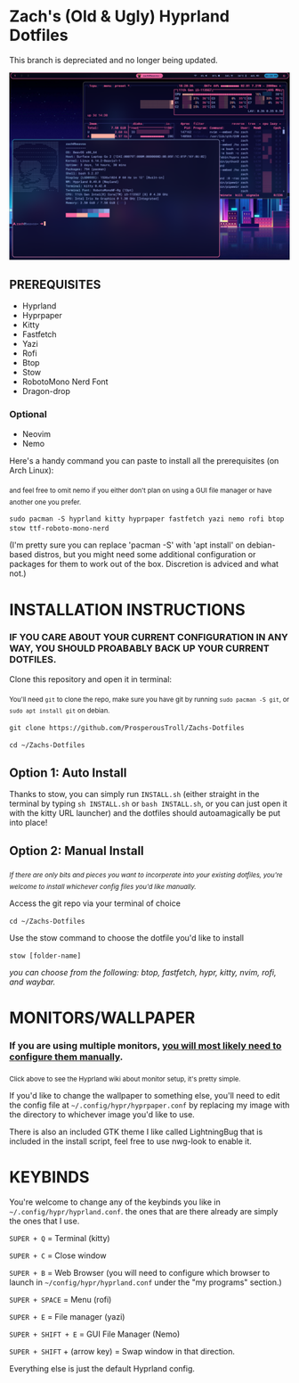 # Zach's (Old & Ugly) Hyprland Dotfiles
This branch is depreciated and no longer being updated.

![Screenie](/MISC/Screenshot.png)


## PREREQUISITES

- Hyprland
- Hyprpaper
- Kitty
- Fastfetch
- Yazi
- Rofi
- Btop
- Stow
- RobotoMono Nerd Font
- Dragon-drop

### Optional 

- Neovim
- Nemo

Here's a handy command you can paste to install all the prerequisites (on Arch Linux): 

<sub>and feel free to omit nemo if you either don't plan on using a GUI file manager or have another one you prefer.</sub>

`sudo pacman -S hyprland kitty hyprpaper fastfetch yazi nemo rofi btop stow ttf-roboto-mono-nerd`

(I'm pretty sure you can replace 'pacman -S' with 'apt install' on debian-based distros, but you might need some additional configuration or packages for them to work out of the box. Discretion is adviced and what not.)

# INSTALLATION INSTRUCTIONS 

### IF YOU CARE ABOUT YOUR CURRENT CONFIGURATION IN ANY WAY, YOU SHOULD PROABABLY BACK UP YOUR CURRENT DOTFILES.

Clone this repository and open it in terminal: 

<sub>You'll need `git` to clone the repo, make sure you have git by running `sudo pacman -S git`, or `sudo apt install git` on debian.</sub>

`git clone https://github.com/ProsperousTroll/Zachs-Dotfiles`

`cd ~/Zachs-Dotfiles`

## Option 1: Auto Install

Thanks to stow, you can simply run `INSTALL.sh` (either straight in the terminal by typing `sh INSTALL.sh` or `bash INSTALL.sh`, or you can just open it with the kitty URL launcher) and the dotfiles should autoamagically be put into place!

## Option 2: Manual Install 

*<sub>If there are only bits and pieces you want to incorperate into your existing dotfiles, you're welcome to install whichever config files you'd like manually.</sub>* 

Access the git repo via your terminal of choice

`cd ~/Zachs-Dotfiles`

Use the stow command to choose the dotfile you'd like to install

`stow [folder-name]`

*you can choose from the following: btop, fastfetch, hypr, kitty, nvim, rofi, and waybar.*

# MONITORS/WALLPAPER

### If you are using multiple monitors, [you will most likely need to configure them manually](https://wiki.hyprland.org/Configuring/Monitors/).
<sub>Click above to see the Hyprland wiki about monitor setup, it's pretty simple.</sub>

If you'd like to change the wallpaper to something else, you'll need to edit the config file at `~/.config/hypr/hyprpaper.conf` by replacing my image with the directory to whichever image you'd like to use.

There is also an included GTK theme I like called LightningBug that is included in the install script, feel free to use nwg-look to enable it. 

# KEYBINDS

You're welcome to change any of the keybinds you like in `~/.config/hypr/hyprland.conf`. the ones that are there already are simply the ones that I use. 

`SUPER + Q` = Terminal (kitty)

`SUPER + C` = Close window

`SUPER + B` = Web Browser (you will need to configure which browser to launch in `~/config/hypr/hyprland.conf` under the "my programs" section.)

`SUPER + SPACE` = Menu (rofi)

`SUPER + E` = File manager (yazi)

`SUPER + SHIFT + E` = GUI File Manager (Nemo)

`SUPER + SHIFT` + (arrow key) = Swap window in that direction.


Everything else is just the default Hyprland config.


